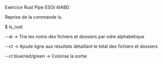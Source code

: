 Exercice Rust Pipe 
ESGI 4IABD

Reprise de la commande ls.

$ ls_rust
  
  --al -> Trie les noms des fichiers et dossiers par odre alphabétique
  
  --ct -> Ajoute ligne aux résultats détaillant le total des fichiers et dossiers
  
  --cl blue/red/green -> Colorise la sortie
